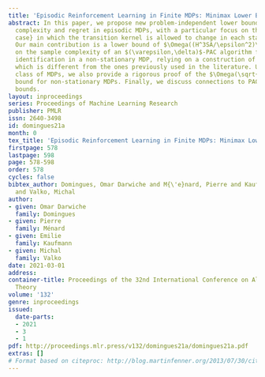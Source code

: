 ```yaml
---
title: 'Episodic Reinforcement Learning in Finite MDPs: Minimax Lower Bounds Revisited'
abstract: In this paper, we propose new problem-independent lower bounds on the sample
  complexity and regret in episodic MDPs, with a particular focus on the \emph{non-stationary
  case} in which the transition kernel is allowed to change in each stage of the episode.
  Our main contribution is a lower bound of $\Omega((H^3SA/\epsilon^2)\log(1/\delta))$
  on the sample complexity of an $(\varepsilon,\delta)$-PAC algorithm for best policy
  identification in a non-stationary MDP, relying on a construction of “hard MDPs”
  which is different from the ones previously used in the literature. Using this same
  class of MDPs, we also provide a rigorous proof of the $\Omega(\sqrt{H^3SAT})$ regret
  bound for non-stationary MDPs. Finally, we discuss connections to PAC-MDP lower
  bounds.
layout: inproceedings
series: Proceedings of Machine Learning Research
publisher: PMLR
issn: 2640-3498
id: domingues21a
month: 0
tex_title: 'Episodic Reinforcement Learning in Finite MDPs: Minimax Lower Bounds Revisited'
firstpage: 578
lastpage: 598
page: 578-598
order: 578
cycles: false
bibtex_author: Domingues, Omar Darwiche and M{\'e}nard, Pierre and Kaufmann, Emilie
  and Valko, Michal
author:
- given: Omar Darwiche
  family: Domingues
- given: Pierre
  family: Ménard
- given: Emilie
  family: Kaufmann
- given: Michal
  family: Valko
date: 2021-03-01
address: 
container-title: Proceedings of the 32nd International Conference on Algorithmic Learning
  Theory
volume: '132'
genre: inproceedings
issued:
  date-parts:
  - 2021
  - 3
  - 1
pdf: http://proceedings.mlr.press/v132/domingues21a/domingues21a.pdf
extras: []
# Format based on citeproc: http://blog.martinfenner.org/2013/07/30/citeproc-yaml-for-bibliographies/
---
```

